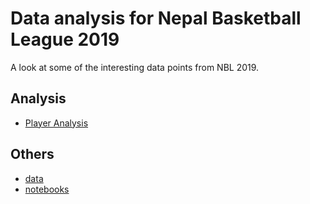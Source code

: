 # Data analysis for Nepal Basketball League 2019

A look at some of the interesting data points from NBL 2019.

## Analysis

- [Player Analysis](./Player%20Analysis.md)

## Others

- [data](./data)
- [notebooks](./notebooks)
